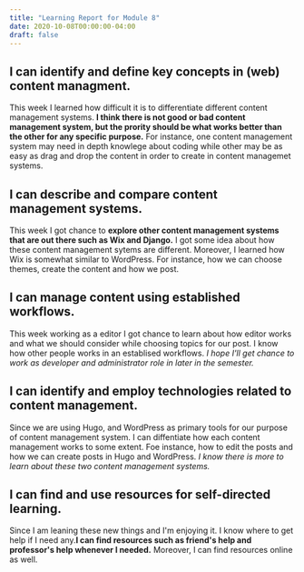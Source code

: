 ```yaml
---
title: "Learning Report for Module 8"
date: 2020-10-08T00:00:00-04:00
draft: false
---
```


I can identify and define key concepts in (web) content managment.
-----------------------------------------------------------------
This week I learned how difficult it is to differentiate different content management 
systems. **I think there is not good or bad content management system, but the prority 
should be what works better than the other for any specific purpose.** For instance,
one content management system may need in depth knowlege about coding while other may be 
as easy as drag and drop the content in order to create in content managemet systems.


I can describe and compare content management systems.
------------------------------------------------------
This week I got chance to **explore other content management systems that are out there
such as Wix and Django.** I got some idea about how these content management sytems are 
different. Moreover, I learned how Wix is somewhat similar to WordPress. For instance,
how we can choose themes, create the content and how we post.

I can manage content using established workflows.
-------------------------------------------------
This week working as a editor I got chance to learn about how editor works and what we 
should consider while choosing topics for our post. I know how other people works in an
establised workflows. *I hope I'll get chance to work as developer and administrator role
in later in the semester.*


I can identify and employ technologies related to content management.
---------------------------------------------------------------------
Since we are using Hugo, and WordPress as primary tools for our purpose of content 
management system. I can diffentiate how each content management works to some extent.
Foe instance, how to edit the posts and how we can create posts in Hugo and WordPress. 
*I know there is more to learn about these two content management systems.*


I can find and use resources for self-directed learning.
--------------------------------------------------------
Since I am leaning these new things and I'm enjoying it. I know where to
get help if I need any.**I can find resources such as friend's help and 
professor's help whenever I needed.** Moreover, I can find resources online as well.

